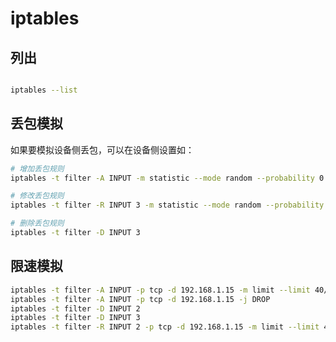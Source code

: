 # iptables

## 列出

```bash

iptables --list

```

## 丢包模拟

如果要模拟设备侧丢包，可以在设备侧设置如：

```bash
# 增加丢包规则
iptables -t filter -A INPUT -m statistic --mode random --probability 0.05 -j DROP

# 修改丢包规则
iptables -t filter -R INPUT 3 -m statistic --mode random --probability 0.03 -j DROP

# 删除丢包规则
iptables -t filter -D INPUT 3

```

## 限速模拟

```bash
iptables -t filter -A INPUT -p tcp -d 192.168.1.15 -m limit --limit 40/sec --limit-burst=20 -j ACCEPT
iptables -t filter -A INPUT -p tcp -d 192.168.1.15 -j DROP
iptables -t filter -D INPUT 2
iptables -t filter -D INPUT 3
iptables -t filter -R INPUT 2 -p tcp -d 192.168.1.15 -m limit --limit 40/sec --limit-burst=20 -j ACCEPT
```

## 